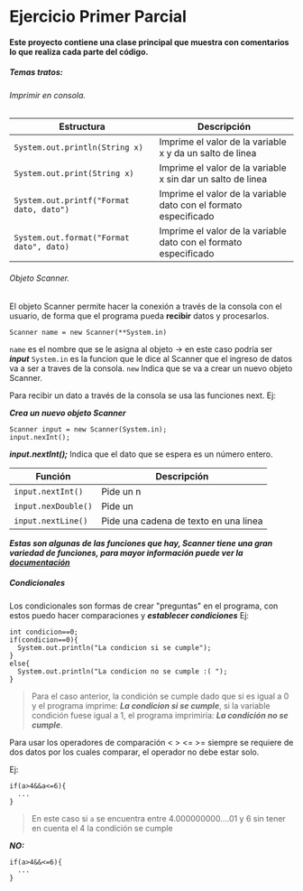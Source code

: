 # Ejercicio Primer Parcial

#### Este proyecto contiene una clase principal que muestra con comentarios lo que realiza cada parte del código.

##### Temas tratos:

###### Imprimir en consola.

Estructura | Descripción
------------ | -------------
```System.out.println(String x)``` | Imprime el valor de la variable x y da un salto de linea
```System.out.print(String x)``` | Imprime el valor de la variable x sin dar un salto de linea
```System.out.printf("Format dato, dato")``` | Imprime el valor de la variable dato con el formato especificado
```System.out.format("Format dato", dato)``` | Imprime el valor de la variable dato con el formato especificado

###### Objeto Scanner.

El objeto Scanner permite hacer la conexión a través de la consola con el usuario, de forma que el programa pueda **recibir** datos y procesarlos.

    Scanner name = new Scanner(**System.in)
    
```name``` es el nombre que se le asigna al objeto -> en este caso podría ser ***input***
```System.in``` es la funcion que le dice al Scanner que el ingreso de datos va a ser a traves de la consola.
```new``` Indica que se va a crear un nuevo objeto Scanner.

Para recibir un dato a través de la consola se usa las funciones next.
Ej:

***Crea un nuevo objeto Scanner***

    Scanner input = new Scanner(System.in);
    input.nexInt();
    
***input.nextInt();*** Indica que el dato que se espera es un número entero.

Función | Descripción
------------ | -------------
```input.nextInt()``` | Pide un n
```input.nexDouble()``` | Pide un
```input.nextLine()``` | Pide una cadena de texto en una linea

***Estas son algunas de las funciones que hay, Scanner tiene una gran variedad de funciones, para mayor información puede ver la [documentación](https://docs.oracle.com/javase/7/docs/api/java/util/Scanner.html)*** 

##### Condicionales

Los condicionales son formas de crear "preguntas" en el programa, con estos puedo hacer comparaciones y ***establecer condiciones***
Ej:
  
    int condicion==0;
    if(condicion==0){
      System.out.println("La condicion si se cumple");
    }
    else{
      System.out.println("La condicion no se cumple :( ");
    }

> Para el caso anterior, la condición se cumple dado que si es igual a 0 y el programa imprime: ***La condicion si se cumple***, si la variable condición fuese igual a 1, el programa imprimiría: ***La condición no se cumple***.

Para usar los operadores de comparación < > <= >= siempre se requiere de dos datos por los cuales comparar, el operador no debe estar solo.

Ej: 

    if(a>4&&a<=6){
      ...
    }
> En este caso si `a` se encuentra entre 4.000000000....01 y 6 sin tener en cuenta el 4 la condición se cumple

***NO:***

    if(a>4&&<=6){
      ...
    }




